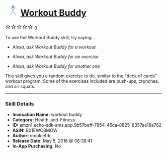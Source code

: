 # &nbsp;<img src="skill_icon" alt="Workout Buddy icon" width="36"> [Workout Buddy](http://alexa.amazon.com/#skills/amzn1.echo-sdk-ams.app.9b57beff-7854-45ca-8825-8357ae18a762)
![0 stars](../../images/ic_star_border_black_18dp_1x.png)![0 stars](../../images/ic_star_border_black_18dp_1x.png)![0 stars](../../images/ic_star_border_black_18dp_1x.png)![0 stars](../../images/ic_star_border_black_18dp_1x.png)![0 stars](../../images/ic_star_border_black_18dp_1x.png) 0

To use the Workout Buddy skill, try saying...

* *Alexa, ask Workout Buddy for a workout*

* *Alexa, ask Workout Buddy for an exercise*

* *Alexa, ask Workout Buddy for another one*

This skill gives you a random exercise to do, similar to the "deck of cards" workout program.  Some of the exercises included are push-ups, crunches, and air squats.

***

### Skill Details

* **Invocation Name:** workout buddy
* **Category:** Health-and-Fitness
* **ID:** amzn1.echo-sdk-ams.app.9b57beff-7854-45ca-8825-8357ae18a762
* **ASIN:** B01EWC8MOW
* **Author:** mookiefdr
* **Release Date:** May 5, 2016 @ 06:38:41
* **In-App Purchasing:** No
